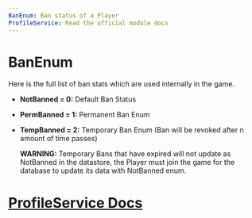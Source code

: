 ```yaml
---
BanEnum: Ban status of a Player
ProfileService: Read the official module docs
---
```


# BanEnum
Here is the full list of ban stats which are used internally in the game.
* **NotBanned = 0:** Default Ban Status
* **PermBanned = 1:** Permanent Ban Enum
* **TempBanned = 2:** Temporary Ban Enum (Ban will be revoked after n amount of time passes)

  **WARNING:** Temporary Bans that have expired will not update as NotBanned in the datastore, the Player must join the game for the database to update its data with NotBanned enum.

# [ProfileService Docs](https://madstudioroblox.github.io/ProfileService/api/)
